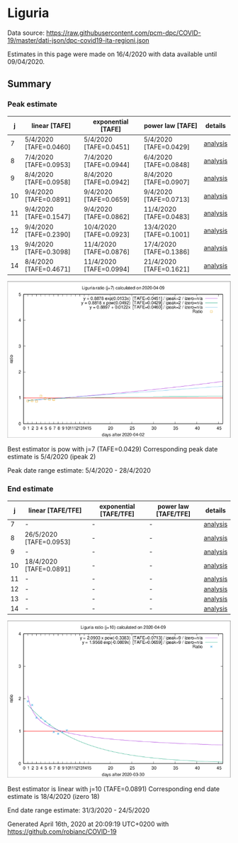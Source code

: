 # Liguria


Data source: https://raw.githubusercontent.com/pcm-dpc/COVID-19/master/dati-json/dpc-covid19-ita-regioni.json

Estimates in this page were made on 16/4/2020 with data available until 09/04/2020.


## Summary 

### Peak estimate 
|j|linear [TAFE]|exponential [TAFE]|power law [TAFE]|details|
|---|----|-----------|---------|-------|
|7|5/4/2020 [TAFE=0.0460]|5/4/2020 [TAFE=0.0451]|5/4/2020 [TAFE=0.0429]|[analysis](COVID-19_liguria_j7_2020-04-09.md)|
|8|7/4/2020 [TAFE=0.0953]|7/4/2020 [TAFE=0.0944]|6/4/2020 [TAFE=0.0848]|[analysis](COVID-19_liguria_j8_2020-04-09.md)|
|9|8/4/2020 [TAFE=0.0958]|8/4/2020 [TAFE=0.0942]|8/4/2020 [TAFE=0.0907]|[analysis](COVID-19_liguria_j9_2020-04-09.md)|
|10|9/4/2020 [TAFE=0.0891]|9/4/2020 [TAFE=0.0659]|9/4/2020 [TAFE=0.0713]|[analysis](COVID-19_liguria_j10_2020-04-09.md)|
|11|9/4/2020 [TAFE=0.1547]|9/4/2020 [TAFE=0.0862]|11/4/2020 [TAFE=0.0483]|[analysis](COVID-19_liguria_j11_2020-04-09.md)|
|12|9/4/2020 [TAFE=0.2390]|10/4/2020 [TAFE=0.0923]|13/4/2020 [TAFE=0.1001]|[analysis](COVID-19_liguria_j12_2020-04-09.md)|
|13|9/4/2020 [TAFE=0.3098]|11/4/2020 [TAFE=0.0876]|17/4/2020 [TAFE=0.1386]|[analysis](COVID-19_liguria_j13_2020-04-09.md)|
|14|8/4/2020 [TAFE=0.4671]|11/4/2020 [TAFE=0.0994]|21/4/2020 [TAFE=0.1621]|[analysis](COVID-19_liguria_j14_2020-04-09.md)|

![best peak estimate](COVID-19_liguria_j7_2020-04-09.png)

Best estimator is pow with j=7 (TAFE=0.0429)
Corresponding peak date estimate is 5/4/2020 (ipeak 2)


Peak date range estimate: 5/4/2020 - 28/4/2020

### End estimate 
|j|linear [TAFE/TFE]|exponential [TAFE/TFE]|power law [TAFE/TFE]|details|
|---|----|-----------|---------|-------|
|7|-|-|-|[analysis](COVID-19_liguria_j7_2020-04-09.md)|
|8|26/5/2020 [TAFE=0.0953]|-|-|[analysis](COVID-19_liguria_j8_2020-04-09.md)|
|9|-|-|-|[analysis](COVID-19_liguria_j9_2020-04-09.md)|
|10|18/4/2020 [TAFE=0.0891]|-|-|[analysis](COVID-19_liguria_j10_2020-04-09.md)|
|11|-|-|-|[analysis](COVID-19_liguria_j11_2020-04-09.md)|
|12|-|-|-|[analysis](COVID-19_liguria_j12_2020-04-09.md)|
|13|-|-|-|[analysis](COVID-19_liguria_j13_2020-04-09.md)|
|14|-|-|-|[analysis](COVID-19_liguria_j14_2020-04-09.md)|

![best zero estimate](COVID-19_liguria_j10_2020-04-09.png)

Best estimator is linear with j=10 (TAFE=0.0891)
Corresponding end date estimate is 18/4/2020 (izero 18)


End date range estimate: 31/3/2020 - 24/5/2020

Generated April 16th, 2020 at 20:09:19 UTC+0200 with https://github.com/robianc/COVID-19
